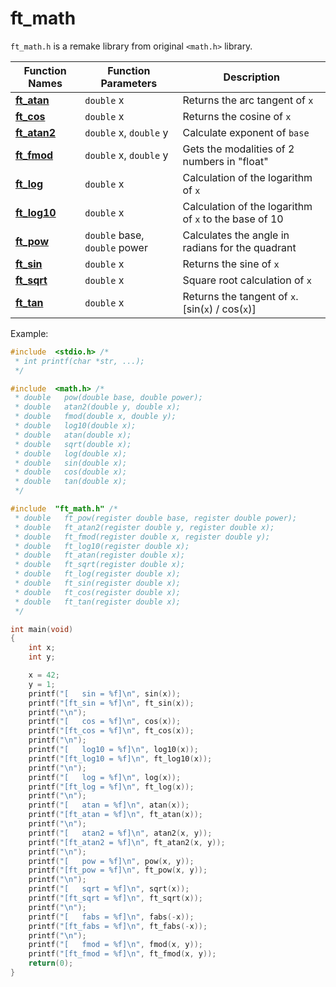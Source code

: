 # ft_math
`ft_math.h` is a remake library from original `<math.h>` library.

| Function Names                                                                                    | Function Parameters           | Description                                           |
| ------------------------------------------------------------------------------------------------- | ----------------------------- | ----------------------------------------------------- |
| **[ft_atan](https://github.com/TeomanDeniz/Ecole-42/blob/main/ft_functions/ft_math/ft_atan.c)**   | `double` x                    | Returns the arc tangent of `x`                        |
| **[ft_cos](https://github.com/TeomanDeniz/Ecole-42/blob/main/ft_functions/ft_math/ft_cos.c)**     | `double` x                    | Returns the cosine of `x`                             |
| **[ft_atan2](https://github.com/TeomanDeniz/Ecole-42/blob/main/ft_functions/ft_math/ft_atan2.c)** | `double` x, `double` y        | Calculate exponent of `base`                          |
| **[ft_fmod](https://github.com/TeomanDeniz/Ecole-42/blob/main/ft_functions/ft_math/ft_fmod.c)**   | `double` x, `double` y        | Gets the modalities of 2 numbers in "float"           |
| **[ft_log](https://github.com/TeomanDeniz/Ecole-42/blob/main/ft_functions/ft_math/ft_log.c)**     | `double` x                    | Calculation of the logarithm of `x`                   |
| **[ft_log10](https://github.com/TeomanDeniz/Ecole-42/blob/main/ft_functions/ft_math/ft_log10.c)** | `double` x                    | Calculation of the logarithm of `x` to the base of 10 |
| **[ft_pow](https://github.com/TeomanDeniz/Ecole-42/blob/main/ft_functions/ft_math/ft_pow.c)**     | `double` base, `double` power | Calculates the angle in radians for the quadrant      |
| **[ft_sin](https://github.com/TeomanDeniz/Ecole-42/blob/main/ft_functions/ft_math/ft_sin.c)**     | `double` x                    | Returns the sine of `x`                               |
| **[ft_sqrt](https://github.com/TeomanDeniz/Ecole-42/blob/main/ft_functions/ft_math/ft_sqrt.c)**   | `double` x                    | Square root calculation of `x`                        |
| **[ft_tan](https://github.com/TeomanDeniz/Ecole-42/blob/main/ft_functions/ft_math/ft_tan.c)**     | `double` x                    | Returns the tangent of `x`. [sin(`x`) / cos(`x`)]     |

Example:
```c
#include  <stdio.h> /*
 * int printf(char *str, ...);
 */

#include  <math.h> /*
 * double	pow(double base, double power);
 * double	atan2(double y, double x);
 * double	fmod(double x, double y);
 * double	log10(double x);
 * double	atan(double x);
 * double	sqrt(double x);
 * double	log(double x);
 * double	sin(double x);
 * double	cos(double x);
 * double	tan(double x);
 */

#include  "ft_math.h" /*
 * double	ft_pow(register double base, register double power);
 * double	ft_atan2(register double y, register double x);
 * double	ft_fmod(register double x, register double y);
 * double	ft_log10(register double x);
 * double	ft_atan(register double x);
 * double	ft_sqrt(register double x);
 * double	ft_log(register double x);
 * double	ft_sin(register double x);
 * double	ft_cos(register double x);
 * double	ft_tan(register double x);
 */

int main(void)
{
	int	x;
	int	y;

	x = 42;
	y = 1;
	printf("[   sin = %f]\n", sin(x));
	printf("[ft_sin = %f]\n", ft_sin(x));
	printf("\n");
	printf("[   cos = %f]\n", cos(x));
	printf("[ft_cos = %f]\n", ft_cos(x));
	printf("\n");
	printf("[   log10 = %f]\n", log10(x));
	printf("[ft_log10 = %f]\n", ft_log10(x));
	printf("\n");
	printf("[   log = %f]\n", log(x));
	printf("[ft_log = %f]\n", ft_log(x));
	printf("\n");
	printf("[   atan = %f]\n", atan(x));
	printf("[ft_atan = %f]\n", ft_atan(x));
	printf("\n");
	printf("[   atan2 = %f]\n", atan2(x, y));
	printf("[ft_atan2 = %f]\n", ft_atan2(x, y));
	printf("\n");
	printf("[   pow = %f]\n", pow(x, y));
	printf("[ft_pow = %f]\n", ft_pow(x, y));
	printf("\n");
	printf("[   sqrt = %f]\n", sqrt(x));
	printf("[ft_sqrt = %f]\n", ft_sqrt(x));
	printf("\n");
	printf("[   fabs = %f]\n", fabs(-x));
	printf("[ft_fabs = %f]\n", ft_fabs(-x));
	printf("\n");
	printf("[   fmod = %f]\n", fmod(x, y));
	printf("[ft_fmod = %f]\n", ft_fmod(x, y));
	return(0);
}
```
